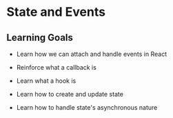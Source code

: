 # State and Events

## Learning Goals

- Learn how we can attach and handle events in React

- Reinforce what a callback is

- Learn what a hook is

- Learn how to create and update state

- Learn how to handle state's asynchronous nature
